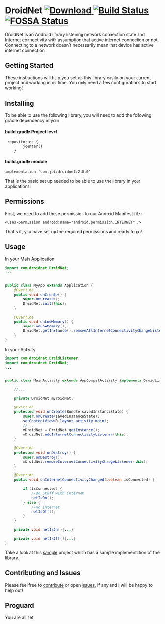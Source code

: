 # DroidNet [ ![Download](https://api.bintray.com/packages/jobgetabu/maven/droidnet/images/download.svg) ](https://bintray.com/jobgetabu/maven/droidnet/_latestVersion)  [![Build Status](https://travis-ci.org/JobGetabu/DroidNet.svg?branch=master)](https://travis-ci.org/JobGetabu/DroidNet)  [![FOSSA Status](https://app.fossa.io/api/projects/git%2Bgithub.com%2FJobGetabu%2FDroidNet.svg?type=shield)](https://app.fossa.io/projects/git%2Bgithub.com%2FJobGetabu%2FDroidNet?ref=badge_shield)
DroidNet is an Android library listening network connection state and Internet connectivity with assumption that active internet connection or not. Connecting to a network doesn’t necessarily mean that device has active internet connection 

## Getting Started

These instructions will help you set up this library easily on your current project and working in no time. You only need a few configurations to start working!

## Installing

To be able to use the following library, you will need to add the following gradle dependency in your
#### build.gradle Project level

```
 repositories {
        jcenter()
    }
```

#### build.gradle  module

```
implementation 'com.job:droidnet:2.0.0'
```
That is the basic set up needed to be able to use the library in your applications!

## Permissions

First, we need to add these permission to our Android Manifest file :

```
<uses-permission android:name="android.permission.INTERNET" />
```

That's it, you have set up the required permissions and ready to go!

## Usage

In your Main Application

```java
import com.droidnet.DroidNet;
...


public class MyApp extends Application {
    @Override
    public void onCreate() {
        super.onCreate();
        DroidNet.init(this);
    }

    @Override
    public void onLowMemory() {
        super.onLowMemory();
        DroidNet.getInstance().removeAllInternetConnectivityChangeListeners();
    }
}
```

In your Activity

```java
import com.droidnet.DroidListener;
import com.droidnet.DroidNet;
...


public class MainActivity extends AppCompatActivity implements DroidListener {

    //...

    private DroidNet mDroidNet;

    @Override
    protected void onCreate(Bundle savedInstanceState) {
        super.onCreate(savedInstanceState);
        setContentView(R.layout.activity_main);
        //...
        mDroidNet = DroidNet.getInstance();
        mDroidNet.addInternetConnectivityListener(this);
    }

    @Override
    protected void onDestroy() {
        super.onDestroy();
        mDroidNet.removeInternetConnectivityChangeListener(this);
    }

    @Override
    public void onInternetConnectivityChanged(boolean isConnected) {
      
        if (isConnected) {
            //do Stuff with internet
            netIsOn();
        } else {
            //no internet
            netIsOff();
        }
    }

    private void netIsOn(){...}

    private void netIsOff(){...}
}
```


Take a look at this [sample](https://github.com/JobGetabu/DroidNet/tree/master/app) project which has a sample implementation of the library.

## Contributing and Issues

Please feel free to [contribute](https://github.com/JobGetabu/DroidNet/settings/collaboration) or open [issues](https://github.com/JobGetabu/DroidNet/issues), if any and I will be happy to help out!

## Proguard

You are all set.
